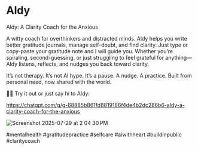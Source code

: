 # Aldy
Aldy: A Clarity Coach for the Anxious

A witty coach for overthinkers and distracted minds. Aldy helps you write better gratitude journals, manage self-doubt, and find clarity. Just type or copy-paste your gratitude note and I will guide you. Whether you’re spiraling, second-guessing, or just struggling to feel grateful for anything—Aldy listens, reflects, and nudges you back toward clarity.

It’s not therapy. It’s not AI hype. It’s a pause. A nudge. A practice.
Built from personal need, now shared with the world.

🧠✨ Try it out or just say hi to Aldy: 

https://chatgpt.com/g/g-68885b861fd8819186f4de4b2dc286b6-aldy-a-clarity-coach-for-the-anxious

<img alt="Screenshot 2025-07-29 at 2 04 30 PM" src="https://github.com/user-attachments/assets/8066e153-59d0-4100-9f95-c31a8307bcbd" />


#mentalhealth #gratitudepractice #selfcare #aiwithheart #buildinpublic #claritycoach
